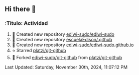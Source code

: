 ## Hi there 👋

<!--
**ediwi-sudo/ediwi-sudo** is a ✨ _special_ ✨ repository because its `README.md` (this file) appears on your GitHub profile.

Here are some ideas to get you started:

- 🔭 I’m currently working on ...
- 🌱 I’m currently learning ...
- 👯 I’m looking to collaborate on ...
- 🤔 I’m looking for help with ...
- 💬 Ask me about ...
- 📫 How to reach me: ...
- 😄 Pronouns: ...
- ⚡ Fun fact: ...
-->


### :Titulo: Actividad
<!--RECENT_ACTIVITY:start-->
1. 📔 Created new repository [ediwi-sudo/ediwi-sudo](https://github.com/ediwi-sudo/ediwi-sudo)
2. 📔 Created new repository [escuelaEdison/.github](https://github.com/escuelaEdison/.github)
3. 📔 Created new repository [ediwi-sudo/ediwi-sudo.github.io](https://github.com/ediwi-sudo/ediwi-sudo.github.io)
4. ⭐ Starred [platzi/git-github](https://github.com/platzi/git-github)
5. 🔱 Forked [ediwi-sudo/git-github](https://github.com/ediwi-sudo/git-github) from [platzi/git-github](https://github.com/platzi/git-github)
<!--RECENT_ACTIVITY:end-->
<!--RECENT_ACTIVITY:last_update-->
Last Updated: Saturday, November 30th, 2024, 11:07:12 PM
<!--RECENT_ACTIVITY:last_update_end-->